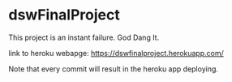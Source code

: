 # dswFinalProject

This project is an instant failure. God Dang It.

link to heroku webapge: https://dswfinalproject.herokuapp.com/ 

Note that every commit will result in the heroku app deploying. 
